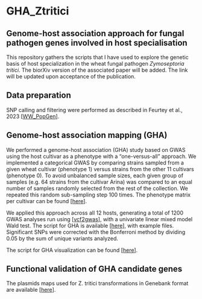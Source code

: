 # GHA_Ztritici
## Genome-host association approach for fungal pathogen genes involved in host specialisation

This repository gathers the scripts that I have used to explore the genetic basis of host specialization in the wheat fungal pathogen *Zymoseptoria tritici*. The biorXiv version of the associated paper will be added. The link will be updated upon acceptance of the publication. 

## Data preparation

SNP calling and filtering were performed as described in Feurtey et al., 2023 [[WW_PopGen](https://github.com/afeurtey/WW_PopGen?tab=readme-ov-file#data-preparation)].

## Genome-host association mapping (GHA)
We performed a genome-host association (GHA) study based on GWAS using the host cultivar as a phenotype with a “one-versus-all” approach. We implemented a categorical GWAS by comparing strains sampled from a given wheat cultivar (phenotype 1) versus strains from the other 11 cultivars (phenotype 0). To avoid unbalanced sample sizes, each given group of samples (e.g. 64 strains from the cultivar Arina) was compared to an equal number of samples randomly selected from the rest of the collection. We repeated this random sub-sampling step 100 times. The phenotype matrix per cultivar can be found [[here](Matrix_host_phenotypes)].

We applied this approach across all 12 hosts, generating a total of 1200 GWAS analyses run using [[vcf2gwas](https://github.com/frankvogt/vcf2gwas)], with a univariate linear mixed model Wald test. The script for GHA is available [[here](Matrix_host_phenotypes)], with example files. Significant SNPs were corrected with the Bonferroni method by dividing 0.05 by the sum of unique variants analyzed.

The script for GHA visualization can be found [[here](Matrix_host_phenotypes)].

## Functional validation of GHA candidate genes
The plasmids maps used for Z. tritici transformations in Genebank format are available [[here](plasmids_maps)].
